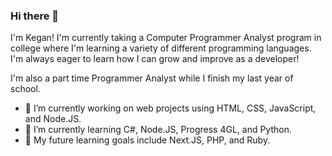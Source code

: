 ### Hi there 👋

I'm Kegan! I'm currently taking a Computer Programmer Analyst program in college where I'm learning a variety of different programming languages. I'm always eager to learn how I can grow and improve as a developer!

I'm also a part time Programmer Analyst while I finish my last year of school.

- 🔭 I’m currently working on web projects using HTML, CSS, JavaScript, and Node.JS.
- 🌱 I’m currently learning C#, Node.JS, Progress 4GL, and Python.
- 🚀 My future learning goals include Next.JS, PHP, and Ruby.
